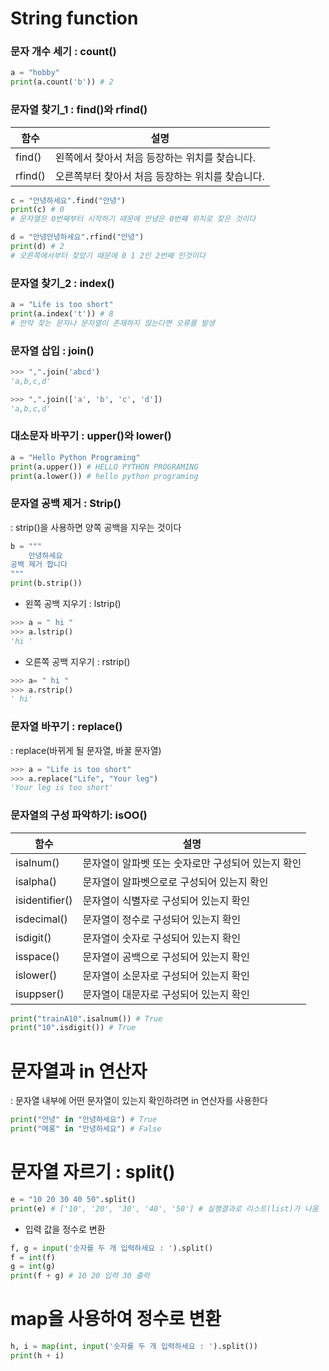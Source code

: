 # String function

### 문자 개수 세기 : count()
```python
a = "hobby"
print(a.count('b')) # 2
```

### 문자열 찾기_1 : find()와 rfind()
| 함수 | 설명 |
| --- | --- |
| find() | 왼쪽에서 찾아서 처음 등장하는 위치를 찾습니다. |
| rfind() | 오른쪽부터 찾아서 처음 등장하는 위치를 찾습니다. |
```python
c = "안녕하세요".find("안녕") 
print(c) # 0 
# 문자열은 0번째부터 시작하기 때문에 안녕은 0번쨰 위치로 찾은 것이다
```
```python
d = "안녕안녕하세요".rfind("안녕")
print(d) # 2 
# 오른쪽에서부터 찾았기 때문에 0 1 2인 2번째 인것이다
```

### 문자열 찾기_2 : index()
```python
a = "Life is too short"
print(a.index('t')) # 8
# 만약 찾는 문자나 문자열이 존재하지 않는다면 오류를 발생 
```

### 문자열 삽입 : join()
```python
>>> ",".join('abcd')
'a,b,c,d'

>>> ",".join(['a', 'b', 'c', 'd'])
'a,b,c,d'
```
 
### 대소문자 바꾸기 : upper()와 lower()
```python
a = "Hello Python Programing"
print(a.upper()) # HELLO PYTHON PROGRAMING
print(a.lower()) # hello python programing
```

### 문자열 공백 제거 : Strip()
: strip()을 사용하면 양쪽 공백을 지우는 것이다 
```python
b = """
    안녕하세요 
공백 제거 합니다
"""
print(b.strip())
```
- 왼쪽 공백 지우기 : lstrip()
```python
>>> a = " hi "
>>> a.lstrip()
'hi '
```
- 오른쪽 공백 지우기 : rstrip()
```python
>>> a= " hi "
>>> a.rstrip()
' hi'
```

### 문자열 바꾸기 : replace()
: replace(바뀌게 될 문자열, 바꿀 문자열)
```python
>>> a = "Life is too short"
>>> a.replace("Life", "Your leg")
'Your leg is too short'
```

### 문자열의 구성 파악하기: isOO()
| 함수 | 설명 |
| --- | --- |
| isalnum() | 문자열이 알파벳 또는 숫자로만 구성되어 있는지 확인 |
| isalpha() | 문자열이 알파벳으로로 구성되어 있는지 확인 |
| isidentifier() | 문자열이 식별자로 구성되어 있는지 확인 |
| isdecimal() | 문자열이 정수로 구성되어 있는지 확인 |
| isdigit() | 문자열이 숫자로 구성되어 있는지 확인 |
| isspace() | 문자열이 공백으로 구성되어 있는지 확인 |
| islower() | 문자열이 소문자로 구성되어 있는지 확인  |
| isuppser() | 문자열이 대문자로 구성되어 있는지 확인 |
```python
print("trainA10".isalnum()) # True
print("10".isdigit()) # True
```

# 문자열과 in 연산자 
: 문자열 내부에 어떤 문자열이 있는지 확인하려면 in 연산자를 사용한다
```python
print("안녕" in "안녕하세요") # True
print("메롱" in "안녕하세요") # False
```

# 문자열 자르기 : split() 
```python
e = "10 20 30 40 50".split()
print(e) # ['10', '20', '30', '40', '50'] # 실행결과로 리스트(list)가 나옴
```

- 입력 값을 정수로 변환 
```python
f, g = input('숫자를 두 개 입력하세요 : ').split()
f = int(f)
g = int(g)
print(f + g) # 10 20 입력 30 출력
```

# map을 사용하여 정수로 변환 
```python
h, i = map(int, input('숫자를 두 개 입력하세요 : ').split())
print(h + i)
```




 